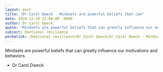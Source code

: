 ```yaml
---
layout: post
title: "Dr Carol Dweck - Mindsets are powerful beliefs that can"
date: 2024-12-28 12:00:00 -0000
author: Dr Carol Dweck
quote: "Mindsets are powerful beliefs that can greatly influence our motivations and behaviors."
subject: Emotional resilience
permalink: /Emotional resilience/Dr Carol Dweck/Dr Carol Dweck - Mindsets are powerful beliefs that can
---
```


Mindsets are powerful beliefs that can greatly influence our motivations and behaviors.

- Dr Carol Dweck
